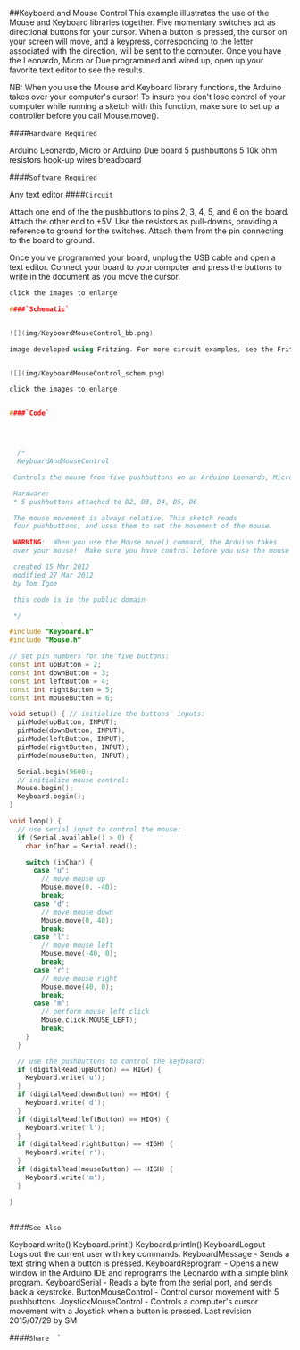 ##Keyboard and Mouse Control
This example illustrates the use of the Mouse and Keyboard libraries together. Five momentary switches act as directional buttons for your cursor. When a button is pressed, the cursor on your screen will move, and a keypress, corresponding to the letter associated with the direction, will be sent to the computer. Once you have the Leonardo, Micro or Due programmed and wired up, open up your favorite text editor to see the results.

NB:  When you use the Mouse and Keyboard library functions, the Arduino takes over your computer's cursor! To insure you don't lose control of your computer while running a sketch with this function, make sure to set up a controller before you call Mouse.move().

####`Hardware Required`


Arduino Leonardo, Micro or Arduino Due board
5 pushbuttons
5 10k ohm resistors
hook-up wires
breadboard

####`Software Required`

Any text editor
####`Circuit`


Attach one end of the the pushbuttons to pins 2, 3, 4, 5, and 6 on the board. Attach the other end to +5V. Use the resistors as pull-downs, providing a reference to ground for the switches. Attach them from the pin connecting to the board to ground.

Once you've programmed your board, unplug the USB cable and open a text editor. Connect your board to your computer and press the buttons to write in the document as you move the cursor.


```c++
click the images to enlarge

####`Schematic`


![](img/KeyboardMouseControl_bb.png)

image developed using Fritzing. For more circuit examples, see the Fritzing project page 


![](img/KeyboardMouseControl_schem.png)

click the images to enlarge


####`Code`




  /*
  KeyboardAndMouseControl

 Controls the mouse from five pushbuttons on an Arduino Leonardo, Micro or Due.

 Hardware:
 * 5 pushbuttons attached to D2, D3, D4, D5, D6

 The mouse movement is always relative. This sketch reads
 four pushbuttons, and uses them to set the movement of the mouse.

 WARNING:  When you use the Mouse.move() command, the Arduino takes
 over your mouse!  Make sure you have control before you use the mouse commands.

 created 15 Mar 2012
 modified 27 Mar 2012
 by Tom Igoe

 this code is in the public domain

 */

#include "Keyboard.h"
#include "Mouse.h"

// set pin numbers for the five buttons:
const int upButton = 2;
const int downButton = 3;
const int leftButton = 4;
const int rightButton = 5;
const int mouseButton = 6;

void setup() { // initialize the buttons' inputs:
  pinMode(upButton, INPUT);
  pinMode(downButton, INPUT);
  pinMode(leftButton, INPUT);
  pinMode(rightButton, INPUT);
  pinMode(mouseButton, INPUT);

  Serial.begin(9600);
  // initialize mouse control:
  Mouse.begin();
  Keyboard.begin();
}

void loop() {
  // use serial input to control the mouse:
  if (Serial.available() > 0) {
    char inChar = Serial.read();

    switch (inChar) {
      case 'u':
        // move mouse up
        Mouse.move(0, -40);
        break;
      case 'd':
        // move mouse down
        Mouse.move(0, 40);
        break;
      case 'l':
        // move mouse left
        Mouse.move(-40, 0);
        break;
      case 'r':
        // move mouse right
        Mouse.move(40, 0);
        break;
      case 'm':
        // perform mouse left click
        Mouse.click(MOUSE_LEFT);
        break;
    }
  }

  // use the pushbuttons to control the keyboard:
  if (digitalRead(upButton) == HIGH) {
    Keyboard.write('u');
  }
  if (digitalRead(downButton) == HIGH) {
    Keyboard.write('d');
  }
  if (digitalRead(leftButton) == HIGH) {
    Keyboard.write('l');
  }
  if (digitalRead(rightButton) == HIGH) {
    Keyboard.write('r');
  }
  if (digitalRead(mouseButton) == HIGH) {
    Keyboard.write('m');
  }

}
  
```





####`See Also`

Keyboard.write()
Keyboard.print()
Keyboard.println()
KeyboardLogout -  Logs out the current user with key commands.
KeyboardMessage -  Sends a text string when a button is pressed.
KeyboardReprogram -  Opens a new window in the Arduino IDE and reprograms the Leonardo with a simple blink program.
KeyboardSerial -  Reads a byte from the serial port, and sends back a keystroke.
ButtonMouseControl -  Control cursor movement with 5 pushbuttons.
JoystickMouseControl -  Controls a computer's cursor movement with a Joystick when a button is pressed.
 Last revision 2015/07/29 by SM 



				
				




  ####`Share`
`
`
`
